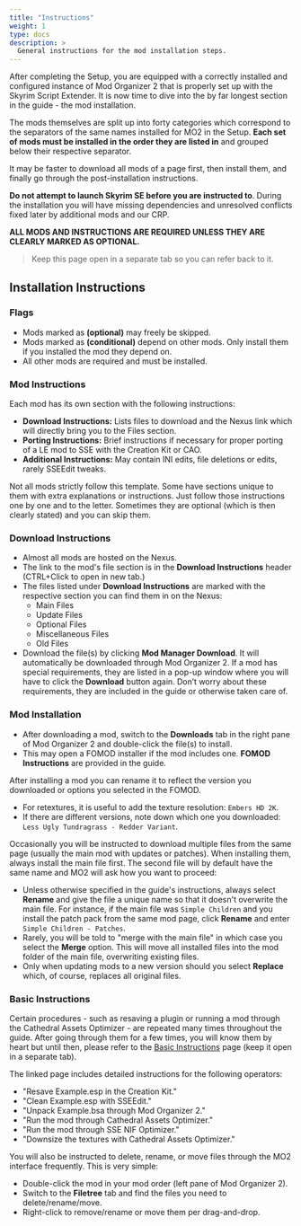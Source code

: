 ```yaml
---
title: "Instructions"
weight: 1
type: docs
description: >
  General instructions for the mod installation steps.
---
```


After completing the Setup, you are equipped with a correctly installed and configured instance of Mod Organizer 2 that is properly set up with the Skyrim Script Extender. It is now time to dive into the by far longest section in the guide - the mod installation.

The mods themselves are split up into forty categories which correspond to the separators of the same names installed for MO2 in the Setup. **Each set of mods must be installed in the order they are listed in** and grouped below their respective separator.

It may be faster to download all mods of a page first, then install them, and finally go through the post-installation instructions.

**Do not attempt to launch Skyrim SE before you are instructed to**. During the installation you will have missing dependencies and unresolved conflicts fixed later by additional mods and our CRP.

**ALL MODS AND INSTRUCTIONS ARE REQUIRED UNLESS THEY ARE CLEARLY MARKED AS OPTIONAL.**

> Keep this page open in a separate tab so you can refer back to it.

## Installation Instructions

### Flags

- Mods marked as **(optional)** may freely be skipped.
- Mods marked as **(conditional)** depend on other mods. Only install them if you installed the mod they depend on.
- All other mods are required and must be installed.

### Mod Instructions

Each mod has its own section with the following instructions:

- **Download Instructions:** Lists files to download and the Nexus link which will directly bring you to the Files section.
- **Porting Instructions:** Brief instructions if necessary for proper porting of a LE mod to SSE with the Creation Kit or CAO.
- **Additional Instructions:** May contain INI edits, file deletions or edits, rarely SSEEdit tweaks.

Not all mods strictly follow this template. Some have sections unique to them with extra explanations or instructions. Just follow those instructions one by one and to the letter. Sometimes they are optional (which is then clearly stated) and you can skip them.

### Download Instructions

* Almost all mods are hosted on the Nexus.
* The link to the mod's file section is in the **Download Instructions** header (CTRL+Click to open in new tab.)
* The files listed under **Download Instructions** are marked with the respective section you can find them in on the Nexus:
  * Main Files
  * Update Files
  * Optional Files
  * Miscellaneous Files
  * Old Files
* Download the file(s) by clicking **Mod Manager Download**. It will automatically be downloaded through Mod Organizer 2. If a mod has special requirements, they are listed in a pop-up window where you will have to click the **Download** button again. Don’t worry about these requirements, they are included in the guide or otherwise taken care of.

### Mod Installation

* After downloading a mod, switch to the **Downloads** tab in the right pane of Mod Organizer 2 and double-click the file(s) to install.
* This may open a FOMOD installer if the mod includes one. **FOMOD Instructions** are provided in the guide.

After installing a mod you can rename it to reflect the version you downloaded or options you selected in the FOMOD.

- For retextures, it is useful to add the texture resolution: `Embers HD 2K`.
- If there are different versions, note down which one you downloaded: `Less Ugly Tundragrass - Redder Variant`.

Occasionally you will be instructed to download multiple files from the same page (usually the main mod with updates or patches). When installing them, always install the main file first. The second file will by default have the same name and MO2 will ask how you want to proceed:

* Unless otherwise specified in the guide's instructions, always select **Rename** and give the file a unique name so that it doesn't overwrite the main file. For instance, if the main file was `Simple Children` and you install the patch pack from the same mod page, click **Rename** and enter `Simple Children - Patches`.
* Rarely, you will be told to "merge with the main file" in which case you select the **Merge** option. This will move all installed files into the mod folder of the main file, overwriting existing files.
* Only when updating mods to a new version should you select **Replace** which, of course, replaces all original files.

### Basic Instructions

Certain procedures - such as resaving a plugin or running a mod through the Cathedral Assets Optimizer - are repeated many times throughout the guide. After going through them for a few times, you will know them by heart but until then, please refer to the [Basic Instructions](https://thephoenixflavour.com/skyrim-se/guide-resources/basic-instructions/) page (keep it open in a separate tab).

The linked page includes detailed instructions for the following operators:

- "Resave Example.esp in the Creation Kit."
- "Clean Example.esp with SSEEdit."
- "Unpack Example.bsa through Mod Organizer 2."
- "Run the mod through Cathedral Assets Optimizer."
- "Run the mod through SSE NIF Optimizer."
- "Downsize the textures with Cathedral Assets Optimizer."

You will also be instructed to delete, rename, or move files through the MO2 interface frequently. This is very simple:

- Double-click the mod in your mod order (left pane of Mod Organizer 2).
- Switch to the **Filetree** tab and find the files you need to delete/rename/move.
- Right-click to remove/rename or move them per drag-and-drop.